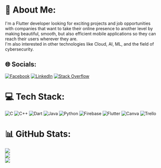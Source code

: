 # 💫 About Me:
I'm a Flutter developer looking for exciting projects and job opportunities with companies that want to take their online presence to another level by making beautiful, smooth, but also efficient mobile applications so they can reach their users wherever they are.<br>I'm also interested in other technologies like Cloud, AI, ML, and the field of cybersecurity.


## 🌐 Socials:
[![Facebook](https://img.shields.io/badge/Facebook-%231877F2.svg?logo=Facebook&logoColor=white)](https://facebook.com/khaledhassan204) [![LinkedIn](https://img.shields.io/badge/LinkedIn-%230077B5.svg?logo=linkedin&logoColor=white)](https://linkedin.com/in/khaled-hassan-6594671a4) [![Stack Overflow](https://img.shields.io/badge/-Stackoverflow-FE7A16?logo=stack-overflow&logoColor=white)](https://stackoverflow.com/users/12905036) 

# 💻 Tech Stack:
![C](https://img.shields.io/badge/c-%2300599C.svg?style=for-the-badge&logo=c&logoColor=white) ![C++](https://img.shields.io/badge/c++-%2300599C.svg?style=for-the-badge&logo=c%2B%2B&logoColor=white) ![Dart](https://img.shields.io/badge/dart-%230175C2.svg?style=for-the-badge&logo=dart&logoColor=white) ![Java](https://img.shields.io/badge/java-%23ED8B00.svg?style=for-the-badge&logo=java&logoColor=white) ![Python](https://img.shields.io/badge/python-3670A0?style=for-the-badge&logo=python&logoColor=ffdd54) ![Firebase](https://img.shields.io/badge/firebase-%23039BE5.svg?style=for-the-badge&logo=firebase) ![Flutter](https://img.shields.io/badge/Flutter-%2302569B.svg?style=for-the-badge&logo=Flutter&logoColor=white) ![Canva](https://img.shields.io/badge/Canva-%2300C4CC.svg?style=for-the-badge&logo=Canva&logoColor=white) ![Trello](https://img.shields.io/badge/Trello-%23026AA7.svg?style=for-the-badge&logo=Trello&logoColor=white)
# 📊 GitHub Stats:
![](https://github-readme-stats.vercel.app/api?username=khaledhassann&theme=dark&hide_border=false&include_all_commits=false&count_private=false)<br/>
![](https://github-readme-streak-stats.herokuapp.com/?user=khaledhassann&theme=dark&hide_border=false)<br/>
![](https://github-readme-stats.vercel.app/api/top-langs/?username=khaledhassann&theme=dark&hide_border=false&include_all_commits=false&count_private=false&layout=compact)

<!-- Proudly created with GPRM ( https://gprm.itsvg.in ) -->

